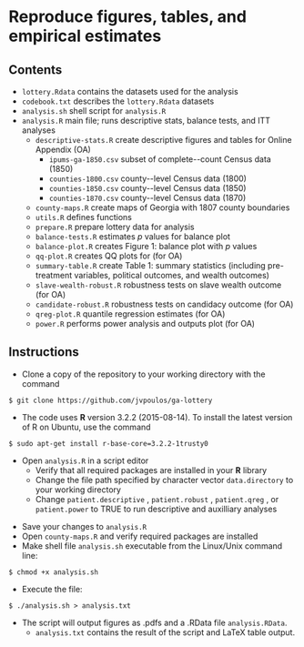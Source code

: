 Reproduce figures, tables, and empirical estimates
======

Contents
------
* `lottery.Rdata` contains the datasets used for the analysis 
* `codebook.txt` describes the `lottery.Rdata` datasets
* `analysis.sh` shell script for `analysis.R`
* `analysis.R` main file; runs descriptive stats, balance tests, and ITT analyses
	* `descriptive-stats.R` create descriptive figures and tables for Online Appendix (OA)
		* `ipums-ga-1850.csv` subset of complete--count Census data (1850)
		* `counties-1800.csv` county--level Census data (1800)
		* `counties-1850.csv` county--level Census data (1850)
		* `counties-1870.csv` county--level Census data (1870)
	* `county-maps.R` create maps of Georgia with 1807 county boundaries
	* `utils.R` defines functions
	* `prepare.R` prepare lottery data for analysis
	* `balance-tests.R` estimates *p* values for balance plot
	* `balance-plot.R` creates Figure 1: balance plot with *p* values
	* `qq-plot.R` creates QQ plots for (for OA)
	* `summary-table.R` create Table 1: summary statistics (including pre-treatment variables, political outcomes, and wealth outcomes)
	* `slave-wealth-robust.R` robustness tests on slave wealth outcome (for OA)
	* `candidate-robust.R` robustness tests on candidacy outcome (for OA)
	* `qreg-plot.R` quantile regression estimates (for OA)
	* `power.R` performs power analysis and outputs plot (for OA)

Instructions
------
* Clone a copy of the repository to your working directory with the command
```
$ git clone https://github.com/jvpoulos/ga-lottery
```
* The code uses **R** version 3.2.2 (2015-08-14). To install the latest version of R on Ubuntu, use the command 
```
$ sudo apt-get install r-base-core=3.2.2-1trusty0
```
* Open `analysis.R` in a script editor
  * Verify that all required packages are installed in your **R** library
  * Change the file path specified by character vector `data.directory` to your working directory
  * Change `patient.descriptive` , `patient.robust` , `patient.qreg` , or `patient.power` to TRUE to run descriptive and auxilliary analyses
<!--    (N.b.: the total elapsed time of running `analysis.RD` with all vectors set to TRUE on a machine with 8 vCPU is 11.29 hours.)  -->
  * Save your changes to `analysis.R`
* Open `county-maps.R` and verify required packages are installed
* Make shell file `analysis.sh` executable from the Linux/Unix command line:
```
$ chmod +x analysis.sh
```
* Execute the file:
```
$ ./analysis.sh > analysis.txt
```
* The script will output figures as .pdfs and a .RData file `analysis.RData`.
  * `analysis.txt` contains the result of the script and LaTeX table output.